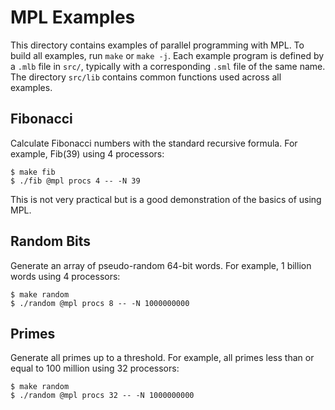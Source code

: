 # MPL Examples

This directory contains examples of parallel programming with MPL. To build
all examples, run `make` or `make -j`. Each example program is defined by
a `.mlb` file in `src/`, typically with a corresponding `.sml` file of the same
name. The directory `src/lib` contains common functions used across all
examples.

## Fibonacci

Calculate Fibonacci numbers with the standard recursive formula.
For example, Fib(39) using 4 processors:
```
$ make fib
$ ./fib @mpl procs 4 -- -N 39
```
This is not very practical but is a good demonstration of the basics of using MPL.

## Random Bits

Generate an array of pseudo-random 64-bit words. For example, 1 billion
words using 4 processors:
```
$ make random
$ ./random @mpl procs 8 -- -N 1000000000
```

## Primes

Generate all primes up to a threshold. For example, all primes less than or
equal to 100 million using 32 processors:
```
$ make random
$ ./random @mpl procs 32 -- -N 1000000000
```
